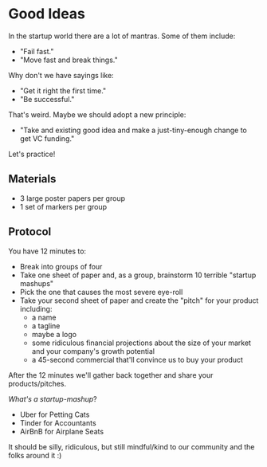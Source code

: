 # Good Ideas

In the startup world there are a lot of mantras. Some of them include:

* "Fail fast."
* "Move fast and break things."

Why don't we have sayings like:

* "Get it right the first time."
* "Be successful."

That's weird. Maybe we should adopt a new principle:

* "Take and existing good idea and make a just-tiny-enough change to get VC funding."

Let's practice!

## Materials

* 3 large poster papers per group
* 1 set of markers per group

## Protocol

You have 12 minutes to:

* Break into groups of four
* Take one sheet of paper and, as a group, brainstorm 10 terrible "startup mashups"
* Pick the one that causes the most severe eye-roll
* Take your second sheet of paper and create the "pitch" for your product including:
  * a name
  * a tagline
  * maybe a logo
  * some ridiculous financial projections about the size of your market and your company's growth potential
  * a 45-second commercial that'll convince us to buy your product

After the 12 minutes we'll gather back together and share your products/pitches.

*What's a startup-mashup*?

* Uber for Petting Cats
* Tinder for Accountants
* AirBnB for Airplane Seats

It should be silly, ridiculous, but still mindful/kind to our community and the folks around it :)
